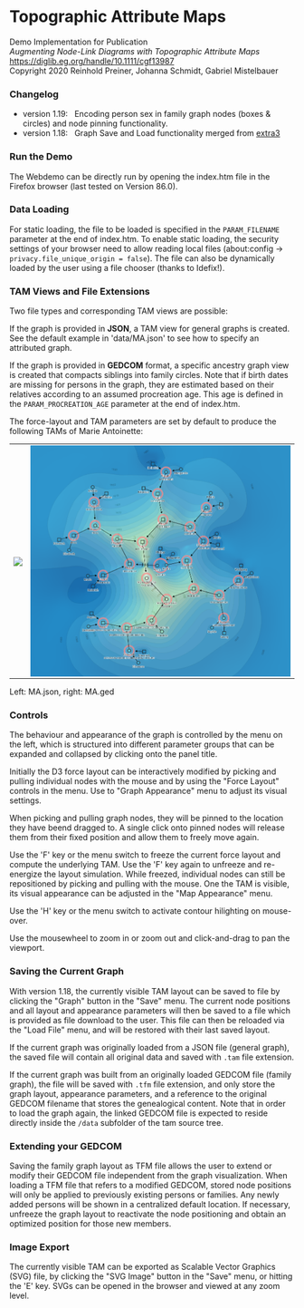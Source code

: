 # Topographic Attribute Maps

Demo Implementation for Publication  
*Augmenting Node-Link Diagrams with Topographic Attribute Maps*  
https://diglib.eg.org/handle/10.1111/cgf13987 <br>
Copyright 2020 Reinhold Preiner, Johanna Schmidt, Gabriel Mistelbauer

### Changelog

* version 1.19:&nbsp;&nbsp; Encoding person sex in family graph nodes (boxes &amp; circles) and node pinning functionality.
* version 1.18:&nbsp;&nbsp; Graph Save and Load functionality merged from [extra3](https://github.com/extra3)

### Run the Demo

The Webdemo can be directly run by opening the index.htm file in the Firefox browser (last tested on Version 86.0).

### Data Loading

For static loading, the file to be loaded is specified in the ``PARAM_FILENAME`` parameter at the end of index.htm. 
To enable static loading, the security settings of your browser need to allow reading local files (about:config -> ```privacy.file_unique_origin = false```).
The file can also be dynamically loaded by the user using a file chooser (thanks to Idefix!).

### TAM Views and File Extensions

Two file types and corresponding TAM views are possible:

If the graph is provided in **JSON**, a TAM view for general graphs is created.
See the default example in 'data/MA.json' to see how to specify an attributed graph. 

If the graph is provided in **GEDCOM** format, a specific ancestry graph view is created that compacts siblings into family circles. 
Note that if birth dates are missing for persons in the graph, they are estimated based on their relatives according to an assumed procreation age.
This age is defined in the ``PARAM_PROCREATION_AGE`` parameter at the end of index.htm.

The force-layout and TAM parameters are set by default to produce the following TAMs of Marie Antoinette:

<table width="1000" cellspacing="0" cellpadding="0"><tr><td>
	<img align="center" src="/images/marie-antoinette.png" width="427">
</td><td>
	<img align="center" src="/images/marie-antoinette-2.png" width="460">
</td></tr></table>

Left: MA.json, right: MA.ged


### Controls

The behaviour and appearance of the graph is controlled by the menu on the left, which is structured into different parameter groups 
that can be expanded and collapsed by clicking onto the panel title.

Initially the D3 force layout can be interactively modified by picking and pulling individual nodes with the mouse
and by using the "Force Layout" controls in the menu. Use to "Graph Appearance" menu to adjust its visual settings.

When picking and pulling graph nodes, they will be pinned to the location they have beend dragged to. 
A single click onto pinned nodes will release them from their fixed position and allow them to freely move again.

Use the 'F' key or the menu switch to freeze the current force layout and compute the underlying TAM. 
Use the 'F' key again to unfreeze and re-energize the layout simulation. While freezed, individual nodes can still 
be repositioned by picking and pulling with the mouse. One the TAM is visible, its visual appearance can be adjusted 
in the "Map Appearance" menu.

Use the 'H' key or the menu switch to activate contour hilighting on mouse-over.

Use the mousewheel to zoom in or zoom out and click-and-drag to pan the viewport.


### Saving the Current Graph

With version 1.18, the currently visible TAM layout can be saved to file by clicking the "Graph" button in the "Save" menu.
The current node positions and all layout and appearance parameters will then be saved to a file which is provided as file download to the user.
This file can then be reloaded via the "Load File" menu, and will be restored with their last saved layout.

If the current graph was originally loaded from a JSON file (general graph), the saved file will contain all original data and saved with 
``.tam`` file extension.

If the current graph was built from an originally loaded GEDCOM file (family graph), the file will be saved with ``.tfm`` file extension, and only 
store the graph layout, appearance parameters, and a reference to the original GEDCOM filename that stores the genealogical content. 
Note that in order to load the graph again, the linked GEDCOM file is expected to reside directly inside the ``/data`` subfolder of the tam source tree.

### Extending your GEDCOM

Saving the family graph layout as TFM file allows the user to extend or modify their GEDCOM file independent from the graph visualization.
When loading a TFM file that refers to a modified GEDCOM, stored node positions will only be applied to previously existing persons or families.
Any newly added persons will be shown in a centralized default location. If necessary, unfreeze the graph layout to reactivate the node positioning
and obtain an optimized position for those new members.

### Image Export

The currently visible TAM can be exported as Scalable Vector Graphics (SVG) file, by clicking the "SVG Image" button in the "Save" menu, 
or hitting the 'E' key. SVGs can be opened in the browser and viewed at any zoom level.
